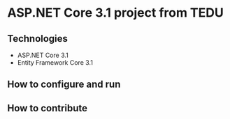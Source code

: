 # ASP.NET Core 3.1 project from TEDU
## Technologies
- ASP.NET Core 3.1
- Entity Framework Core 3.1
## How to configure and run
## How to contribute